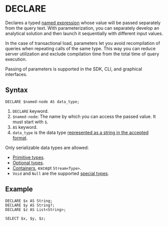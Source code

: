 # DECLARE

Declares a typed [named expression](expressions.md#named-nodes) whose value will be passed separately from the query text. With parameterization, you can separately develop an analytical solution and then launch it sequentially with different input values.

In the case of transactional load, parameters let you avoid recompilation of queries when repeating calls of the same type. This way you can reduce server utilization and exclude compilation time from the total time of query execution.

Passing of parameters is supported in the SDK, CLI, and graphical interfaces.

## Syntax

```yql
DECLARE $named-node AS data_type;
```

1. `DECLARE` keyword.
1. `$named-node`: The name by which you can access the passed value. It must start with `$`.
1. `AS` keyword.
1. `data_type` is the data type [represented as a string in the accepted format](../types/type_string.md).

Only serializable data types are allowed:

* [Primitive types](../types/primitive.md).
* [Optional types](../types/optional.md).
* [Containers](../types/containers.md), except `Stream<Type>`.
* `Void` and `Null` are the supported [special types](../types/special.md).

## Example

```yql
DECLARE $x AS String;
DECLARE $y AS String?;
DECLARE $z AS List<String>;

SELECT $x, $y, $z;
```

